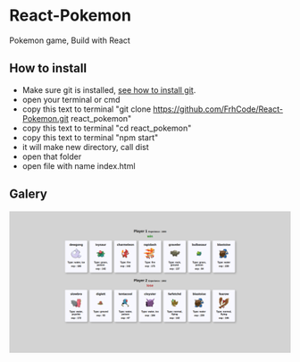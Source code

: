 # React-Pokemon
Pokemon game, Build with React

## How to install

- Make sure git is installed, [see how to install git](https://www.google.com/search?q=how+to+isntall+git&oq=how+to+isntall+git&aqs=chrome..69i57j0i10l9.4306j0j7&sourceid=chrome&ie=UTF-8). 
- open your terminal or cmd 
- copy this text to terminal "git clone https://github.com/FrhCode/React-Pokemon.git react_pokemon"
- copy this text to terminal "cd react_pokemon"
- copy this text to terminal "npm start"
- it will make new directory, call dist
- open that folder
- open file with name index.html 

## Galery
![This is an image](./src/photo.png)

